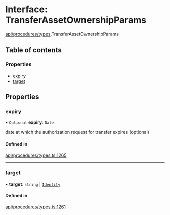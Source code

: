 # Interface: TransferAssetOwnershipParams

[api/procedures/types](../wiki/api.procedures.types).TransferAssetOwnershipParams

## Table of contents

### Properties

- [expiry](../wiki/api.procedures.types.TransferAssetOwnershipParams#expiry)
- [target](../wiki/api.procedures.types.TransferAssetOwnershipParams#target)

## Properties

### expiry

• `Optional` **expiry**: `Date`

date at which the authorization request for transfer expires (optional)

#### Defined in

[api/procedures/types.ts:1265](https://github.com/PolymeshAssociation/polymesh-sdk/blob/8a9e72221/src/api/procedures/types.ts#L1265)

___

### target

• **target**: `string` \| [`Identity`](../wiki/api.entities.Identity.Identity)

#### Defined in

[api/procedures/types.ts:1261](https://github.com/PolymeshAssociation/polymesh-sdk/blob/8a9e72221/src/api/procedures/types.ts#L1261)
